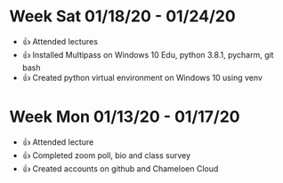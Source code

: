 
# Week Sat 01/18/20 - 01/24/20

* :+1: Attended lectures
* :+1: Installed Multipass on Windows 10 Edu, python 3.8.1, pycharm, git bash
* :+1: Created python virtual environment on Windows 10 using venv

# Week Mon 01/13/20 - 01/17/20

* :+1: Attended lecture
* :+1: Completed zoom poll, bio and class survey
* :+1: Created accounts on github and Chameloen Cloud
